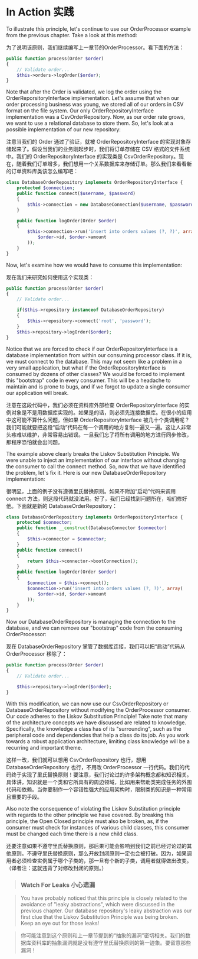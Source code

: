 
# In Action 实践

To illustrate this principle, let's continue to use our OrderProcessor example from the previous chapter. Take a look at this method:

为了说明该原则，我们继续编写上一章节的OrderProcessor。看下面的方法：

```php
public function process(Order $order)
{
    // Validate order...
    $this->orders->logOrder($order);
}
```

Note that after the Order is validated, we log the order using the OrderReporsitoryInterface implementation. Let's assume that when our order processing business was young, we stored all of our orders in CSV format on the file system. Our only OrderRepositoryInterface implementation was a CsvOrderRepository. Now, as our order rate grows, we want to use a relational database to store them. So, let's look at a possible implementation of our new repository:

注意当我们的 Order 通过了验证，就被 OrderRepositoryInterface 的实现对象存储起来了。假设当我们的业务刚起步时，我们将订单存储在 CSV 格式的文件系统中。我们的 OrderRepositoryInterface 的实现类是 CsvOrderRepository。现在，随着我们订单增多，我们想用一个关系数据库来存储订单。那么我们来看看新的订单资料库类该怎么编写吧：

```php
class DatabaseOrderRepository implements OrderRepositoryInterface {
    protected $connection;
    public function connect($username, $password)
    {
        $this->connection = new DatabaseConnection($username, $password);
    }

    public function logOrder(Order $order)
    {
        $this->connection->run('insert into orders values (?, ?)', array(
            $order->id, $order->amount
        ));
    }
}
```

Now, let's examine how we would have to consume this implementation:

现在我们来研究如何使用这个实现类：

```php
public function process(Order $order)
{
    // Validate order...

    if($this->repository instanceof DatabaseOrderRepository)
    {
        $this->repository->connect('root', 'password');
    }
    $this->repository->logOrder($order);
}
```

Notice that we are forced to check if our OrderRepositoryInterface is a database implementation from within our consuming processor class. If it is, we must connect to the database. This may not seem like a problem in a very small application, but what if the OrderRepositoryInterface is consumed by dozens of other classes? We would be forced to implement this "bootstrap" code in every consumer. This will be a headache to maintain and is prone to bugs, and if we forgot to update a single consumer our application will break.

注意在这段代码中，我们必须在资料库外部检查 OrderRepositoryInterface 的实例对象是不是用数据库实现的。如果是的话，则必须先连接数据库。在很小的应用中这可能不算什么问题，但如果 OrderRepositoryInterface 被几十个类调用呢？我们可能就要把这段“启动”代码在每一个调用的地方复制一遍又一遍。这让人非常头疼难以维护，非常容易出错误。一旦我们忘了将所有调用的地方进行同步修改，那程序恐怕就会出问题。

The example above clearly breaks the Liskov Substitution Principle. We were unable to inject an implementation of our interface without changing the consumer to call the connect method. So, now that we have identified the problem, let's fix it. Here is our new DatabaseOrderRepository implementation:

很明显，上面的例子没有遵循里氏替换原则。如果不附加“启动”代码来调用 connect 方法，则这段代码就没法用。好了，我们已经找到问题所在，咱们修好他。下面就是新的 DatabaseOrderRepository：

```php
class DatabaseOrderRepository implements OrderRepositoryInterface {
    protected $connector;
    public function __construct(DatabaseConnector $connector)
    {
        $this->connector = $connector;
    }
    public function connect()
    {
        return $this->connector->bootConnection();
    }
    public function logOrder(Order $order)
    {
        $connection = $this->connect();
        $connection->run('insert into orders values (?, ?)', array(
            $order->id, $order->amount
        ));
    }
}
```

Now our DatabaseOrderRepository is managing the connection to the database, and we can remove our "bootstrap" code from the consuming OrderProcessor:

现在 DatabaseOrderRepository 掌管了数据库连接，我们可以把“启动”代码从 OrderProcessor 移除了：

```php
public function process(Order $order)
{
    // Validate order...

    $this->repository->logOrder($order);
}
```

With this modification, we can now use our CsvOrderRepository or DatabaseOrderRepository without modifying the OrderProcessor consumer. Our code adheres to the Liskov Substitution Principle! Take note that many of the architecture concepts we have discussed are related to knowledge. Specifically, the knowledge a class has of its "surrounding", such as the peripheral code and dependencies that help a class do its job. As you work towards a robust application architecture, limiting class knowledge will be a recurring and important theme.

这样一改，我们就可以想用 CsvOrderRepository 也行，想用 DatabaseOrderRepository 也行，不用改 OrderProcessor 一行代码。我们的代码终于实现了里氏替换原则！要注意，我们讨论过的许多架构概念都和知识相关。具体讲，知识就是一个类和它所具有的周边领域，比如用来帮助类完成任务的外围代码和依赖。当你要制作一个容错性强大的应用架构时，限制类的知识是一种常用且重要的手段。

Also note the consequence of violating the Liskov Substitution principle with regards to the other principle we have covered. By breaking this principle, the Open Closed principle must also be broken, as, if the consumer must check for instances of various child classes, this consumer must be changed each time there is a new child class.

还要注意如果不遵守里氏替换原则，那后果可能会影响到我们之前已经讨论过的其他原则。不遵守里氏替换原则，那么开放封闭原则一定也会被打破。因为，如果调用者必须检查实例属于哪个子类的，那一旦有个新的子类，调用者就得做出改变。（译者注：这就违背了对修改封闭的原则。）

> ### Watch For Leaks 小心遗漏

> You have probably noticed that this principle is closely related to the avoidance of "leaky abstractions", which were discussed in the previous chapter. Our database repository's leaky abstraction was our first clue that the Liskov Substitution Principle was being broken. Keep an eye out for those leaks!

> 你可能注意到这个原则和上一章节提到的“抽象的漏洞”密切相关。我们的数据库资料库的抽象漏洞就是没有遵守里氏替换原则的第一迹象。要留意那些漏洞！
